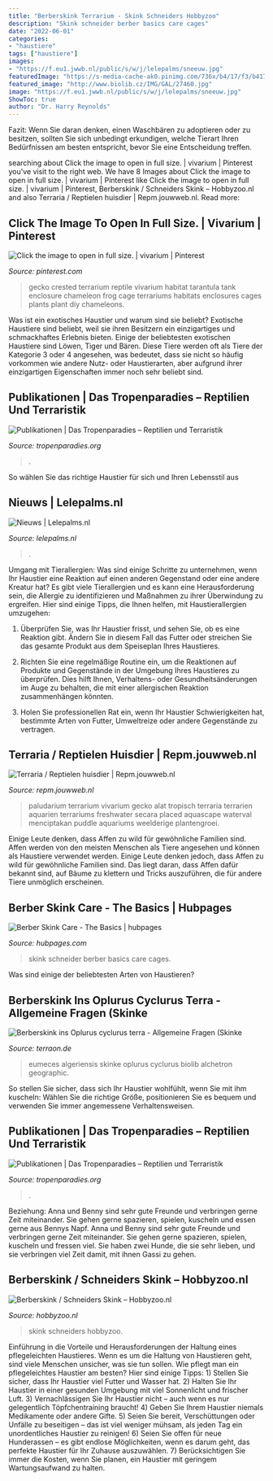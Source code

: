 ```yaml
---
title: "Berberskink Terrarium - Skink Schneiders Hobbyzoo"
description: "Skink schneider berber basics care cages"
date: "2022-06-01"
categories:
- "haustiere"
tags: ["haustiere"]
images:
- "https://f.eu1.jwwb.nl/public/s/w/j/lelepalms/sneeuw.jpg"
featuredImage: "https://s-media-cache-ak0.pinimg.com/736x/b4/17/f3/b417f3b56e71d7d40179d806140bdde0.jpg"
featured_image: "http://www.biolib.cz/IMG/GAL/27460.jpg"
image: "https://f.eu1.jwwb.nl/public/s/w/j/lelepalms/sneeuw.jpg"
ShowToc: true
author: "Dr. Harry Reynolds"
---
```



Fazit: Wenn Sie daran denken, einen Waschbären zu adoptieren oder zu besitzen, sollten Sie sich unbedingt erkundigen, welche Tierart Ihren Bedürfnissen am besten entspricht, bevor Sie eine Entscheidung treffen.

	

		
searching about Click the image to open in full size. | vivarium | Pinterest you've visit to the right web. We have 8 Images about Click the image to open in full size. | vivarium | Pinterest like Click the image to open in full size. | vivarium | Pinterest, Berberskink / Schneiders Skink – Hobbyzoo.nl and also Terraria / Reptielen huisdier | Repm.jouwweb.nl. Read more:
		
    
## Click The Image To Open In Full Size. | Vivarium | Pinterest

<img loading=lazy src="https://s-media-cache-ak0.pinimg.com/736x/b4/17/f3/b417f3b56e71d7d40179d806140bdde0.jpg" onerror="this.onerror=null;this.src='https://tse4.mm.bing.net/th?id=OIP.SlwtvVay92vTigZ4SWodywHaJ3&amp;pid=15.1';" alt="Click the image to open in full size. | vivarium | Pinterest">

_Source: pinterest.com_

>gecko crested terrarium reptile vivarium habitat tarantula tank enclosure chameleon frog cage terrariums habitats enclosures cages plants plant diy chameleons. 

	

Was ist ein exotisches Haustier und warum sind sie beliebt?
Exotische Haustiere sind beliebt, weil sie ihren Besitzern ein einzigartiges und schmackhaftes Erlebnis bieten. Einige der beliebtesten exotischen Haustiere sind Löwen, Tiger und Bären. Diese Tiere werden oft als Tiere der Kategorie 3 oder 4 angesehen, was bedeutet, dass sie nicht so häufig vorkommen wie andere Nutz- oder Haustierarten, aber aufgrund ihrer einzigartigen Eigenschaften immer noch sehr beliebt sind.

    
## Publikationen | Das Tropenparadies – Reptilien Und Terraristik

<img loading=lazy src="https://tropenparadies.org/wp-content/uploads/2016/02/Skorpione-mit-Familiensinn-pdf-300x424.jpg" onerror="this.onerror=null;this.src='https://tse3.mm.bing.net/th?id=OIP.tVvPt67tl9Tc-X13QIz7IwAAAA&amp;pid=15.1';" alt="Publikationen | Das Tropenparadies – Reptilien und Terraristik">

_Source: tropenparadies.org_

>. 

	

So wählen Sie das richtige Haustier für sich und Ihren Lebensstil aus

    
## Nieuws | Lelepalms.nl

<img loading=lazy src="https://f.eu1.jwwb.nl/public/s/w/j/lelepalms/sneeuw.jpg" onerror="this.onerror=null;this.src='https://tse4.mm.bing.net/th?id=OIP.uUbdzC3WgbfTwD9QcLRpWwHaJ3&amp;pid=15.1';" alt="Nieuws | Lelepalms.nl">

_Source: lelepalms.nl_

>. 

	

Umgang mit Tierallergien: Was sind einige Schritte zu unternehmen, wenn Ihr Haustier eine Reaktion auf einen anderen Gegenstand oder eine andere Kreatur hat?
Es gibt viele Tierallergien und es kann eine Herausforderung sein, die Allergie zu identifizieren und Maßnahmen zu ihrer Überwindung zu ergreifen. Hier sind einige Tipps, die Ihnen helfen, mit Haustierallergien umzugehen:
1. Überprüfen Sie, was Ihr Haustier frisst, und sehen Sie, ob es eine Reaktion gibt. Ändern Sie in diesem Fall das Futter oder streichen Sie das gesamte Produkt aus dem Speiseplan Ihres Haustieres.

2. Richten Sie eine regelmäßige Routine ein, um die Reaktionen auf Produkte und Gegenstände in der Umgebung Ihres Haustieres zu überprüfen. Dies hilft Ihnen, Verhaltens- oder Gesundheitsänderungen im Auge zu behalten, die mit einer allergischen Reaktion zusammenhängen könnten.

3. Holen Sie professionellen Rat ein, wenn Ihr Haustier Schwierigkeiten hat, bestimmte Arten von Futter, Umweltreize oder andere Gegenstände zu vertragen.

    
## Terraria / Reptielen Huisdier | Repm.jouwweb.nl

<img loading=lazy src="http://f.jwwb.nl/public/s/j/h/temp-smgxeicgqnyqgyupwxlv/1-15.jpg" onerror="this.onerror=null;this.src='https://tse1.mm.bing.net/th?id=OIP.d8v1K8Uvpz9CFQ2EqQFO6QHaFC&amp;pid=15.1';" alt="Terraria / Reptielen huisdier | Repm.jouwweb.nl">

_Source: repm.jouwweb.nl_

>paludarium terrarium vivarium gecko alat tropisch terraria terrarien aquarien terrariums freshwater secara placed aquascape waterval menciptakan puddle aquariums weelderige plantengroei. 

	

Einige Leute denken, dass Affen zu wild für gewöhnliche Familien sind.
Affen werden von den meisten Menschen als Tiere angesehen und können als Haustiere verwendet werden. Einige Leute denken jedoch, dass Affen zu wild für gewöhnliche Familien sind. Das liegt daran, dass Affen dafür bekannt sind, auf Bäume zu klettern und Tricks auszuführen, die für andere Tiere unmöglich erscheinen.

    
## Berber Skink Care - The Basics | Hubpages

<img loading=lazy src="https://usercontent2.hubstatic.com/2673451_f520.jpg" onerror="this.onerror=null;this.src='https://tse1.mm.bing.net/th?id=OIP.RbD3DiDyjPY0Ff8Hj03r8gHaFj&amp;pid=15.1';" alt="Berber Skink Care - The Basics | hubpages">

_Source: hubpages.com_

>skink schneider berber basics care cages. 

	

Was sind einige der beliebtesten Arten von Haustieren?

    
## Berberskink Ins Oplurus Cyclurus Terra - Allgemeine Fragen (Skinke

<img loading=lazy src="http://www.biolib.cz/IMG/GAL/27460.jpg" onerror="this.onerror=null;this.src='https://tse3.mm.bing.net/th?id=OIP.pUb1O594vnJA4I0sUGNOFAHaFM&amp;pid=15.1';" alt="Berberskink ins Oplurus cyclurus terra - Allgemeine Fragen (Skinke">

_Source: terraon.de_

>eumeces algeriensis skinke oplurus cyclurus biolib alchetron geographic. 

	

So stellen Sie sicher, dass sich Ihr Haustier wohlfühlt, wenn Sie mit ihm kuscheln: Wählen Sie die richtige Größe, positionieren Sie es bequem und verwenden Sie immer angemessene Verhaltensweisen.

    
## Publikationen | Das Tropenparadies – Reptilien Und Terraristik

<img loading=lazy src="https://www.tropenparadies.org/wp-content/uploads/2016/02/Wasserfroesche-im-Terrarium-pdf-212x300.jpg" onerror="this.onerror=null;this.src='https://tse4.mm.bing.net/th?id=OIP.5avMYfgGLbqe4FM0U7jd2wAAAA&amp;pid=15.1';" alt="Publikationen | Das Tropenparadies – Reptilien und Terraristik">

_Source: tropenparadies.org_

>. 

	

Beziehung: Anna und Benny sind sehr gute Freunde und verbringen gerne Zeit miteinander. Sie gehen gerne spazieren, spielen, kuscheln und essen gerne aus Bennys Napf.
Anna und Benny sind sehr gute Freunde und verbringen gerne Zeit miteinander. Sie gehen gerne spazieren, spielen, kuscheln und fressen viel. Sie haben zwei Hunde, die sie sehr lieben, und sie verbringen viel Zeit damit, mit ihnen Gassi zu gehen.

    
## Berberskink / Schneiders Skink – Hobbyzoo.nl

<img loading=lazy src="https://hobbyzoo.nl/wp-content/uploads/2020/06/Eumeces-schneideri-1-1.jpg" onerror="this.onerror=null;this.src='https://tse4.mm.bing.net/th?id=OIP.fbZTt5-y5ZetKYolEPVb-gAAAA&amp;pid=15.1';" alt="Berberskink / Schneiders Skink – Hobbyzoo.nl">

_Source: hobbyzoo.nl_

>skink schneiders hobbyzoo. 

	

Einführung in die Vorteile und Herausforderungen der Haltung eines pflegeleichten Haustieres.
Wenn es um die Haltung von Haustieren geht, sind viele Menschen unsicher, was sie tun sollen. Wie pflegt man ein pflegeleichtes Haustier am besten? Hier sind einige Tipps: 1) Stellen Sie sicher, dass Ihr Haustier viel Futter und Wasser hat. 2) Halten Sie Ihr Haustier in einer gesunden Umgebung mit viel Sonnenlicht und frischer Luft. 3) Vernachlässigen Sie Ihr Haustier nicht – auch wenn es nur gelegentlich Töpfchentraining braucht! 4) Geben Sie Ihrem Haustier niemals Medikamente oder andere Gifte. 5) Seien Sie bereit, Verschüttungen oder Unfälle zu beseitigen – das ist viel weniger mühsam, als jeden Tag ein unordentliches Haustier zu reinigen! 6) Seien Sie offen für neue Hunderassen – es gibt endlose Möglichkeiten, wenn es darum geht, das perfekte Haustier für Ihr Zuhause auszuwählen. 7) Berücksichtigen Sie immer die Kosten, wenn Sie planen, ein Haustier mit geringem Wartungsaufwand zu halten.

